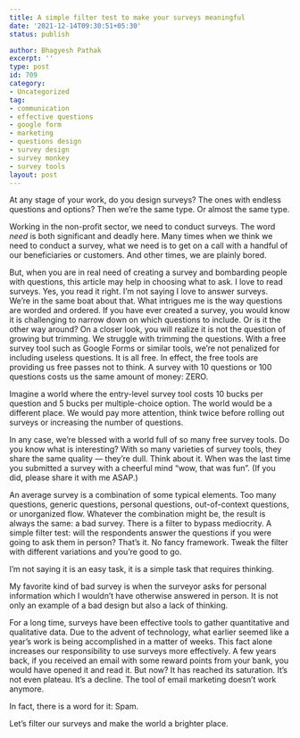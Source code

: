```yaml
---
title: A simple filter test to make your surveys meaningful
date: '2021-12-14T09:30:51+05:30'
status: publish

author: Bhagyesh Pathak
excerpt: ''
type: post
id: 709
category:
- Uncategorized
tag:
- communication
- effective questions
- google form
- marketing
- questions design
- survey design
- survey monkey
- survey tools
layout: post
---
```


At any stage of your work, do you design surveys? The ones with endless questions and options? Then we’re the same type. Or almost the same type.

Working in the non-profit sector, we need to conduct surveys. The word *need* is both significant and deadly here. Many times when we think we need to conduct a survey, what we need is to get on a call with a handful of our beneficiaries or customers. And other times, we are plainly bored.

But, when you are in real need of creating a survey and bombarding people with questions, this article may help in choosing what to ask. I love to read surveys. Yes, you read it right. I’m not saying I love to answer surveys. We’re in the same boat about that. What intrigues me is the way questions are worded and ordered. If you have ever created a survey, you would know it is challenging to narrow down on which questions to include. Or is it the other way around? On a closer look, you will realize it is not the question of growing but trimming. We struggle with trimming the questions. With a free survey tool such as Google Forms or similar tools, we’re not penalized for including useless questions. It is all free. In effect, the free tools are providing us free passes not to think. A survey with 10 questions or 100 questions costs us the same amount of money: ZERO.

Imagine a world where the entry-level survey tool costs 10 bucks per question and 5 bucks per multiple-choice option. The world would be a different place. We would pay more attention, think twice before rolling out surveys or increasing the number of questions.

In any case, we’re blessed with a world full of so many free survey tools. Do you know what is interesting? With so many varieties of survey tools, they share the same quality — they’re dull. Think about it. When was the last time you submitted a survey with a cheerful mind “wow, that was fun”. (If you did, please share it with me ASAP.)

An average survey is a combination of some typical elements. Too many questions, generic questions, personal questions, out-of-context questions, or unorganized flow. Whatever the combination might be, the result is always the same: a bad survey. There is a filter to bypass mediocrity. A simple filter test: will the respondents answer the questions if you were going to ask them in person? That’s it. No fancy framework. Tweak the filter with different variations and you’re good to go.

I’m not saying it is an easy task, it is a simple task that requires thinking.

My favorite kind of bad survey is when the surveyor asks for personal information which I wouldn’t have otherwise answered in person. It is not only an example of a bad design but also a lack of thinking.

For a long time, surveys have been effective tools to gather quantitative and qualitative data. Due to the advent of technology, what earlier seemed like a year’s work is being accomplished in a matter of weeks. This fact alone increases our responsibility to use surveys more effectively. A few years back, if you received an email with some reward points from your bank, you would have opened it and read it. But now? It has reached its saturation. It’s not even plateau. It’s a decline. The tool of email marketing doesn’t work anymore.

In fact, there is a word for it: Spam.

Let’s filter our surveys and make the world a brighter place.